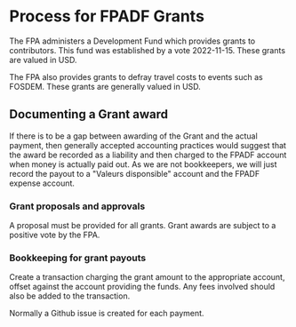 # Process for FPADF Grants

The FPA administers a Development Fund which provides grants to contributors.  This
fund was established by a vote 2022-11-15.  These grants are valued in USD.

The FPA also provides grants to defray travel costs to events such as FOSDEM.  These grants are
generally valued in USD.

## Documenting a Grant award
If there is to be a gap between awarding of the Grant and the actual payment, then generally accepted
accounting practices would suggest that the award be recorded as a liability and then charged to the 
FPADF account when money is actually paid out.  As we are not bookkeepers, we will just record the
payout to a "Valeurs disponsible" account and the FPADF expense account.

### Grant proposals and approvals 
A proposal must be provided for all grants. Grant awards are subject to a positive vote by the FPA.

### Bookkeeping for grant payouts
Create a transaction charging the grant amount to the appropriate account, offset against the
account providing the funds.  Any fees involved should also be added to the transaction.

Normally a Github issue is created for each payment.
